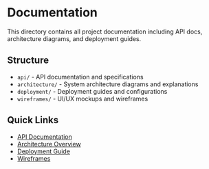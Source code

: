 # Documentation

This directory contains all project documentation including API docs, architecture diagrams, and deployment guides.

## Structure

- `api/` - API documentation and specifications
- `architecture/` - System architecture diagrams and explanations
- `deployment/` - Deployment guides and configurations
- `wireframes/` - UI/UX mockups and wireframes

## Quick Links

- [API Documentation](./api/README.md)
- [Architecture Overview](./architecture/README.md)
- [Deployment Guide](./deployment/README.md)
- [Wireframes](./wireframes/README.md)